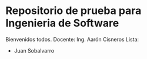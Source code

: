 # Repositorio de prueba para Ingenieria de Software

Bienvenidos todos.
Docente: Ing. Aarón Cisneros
Lista:
- Juan Sobalvarro